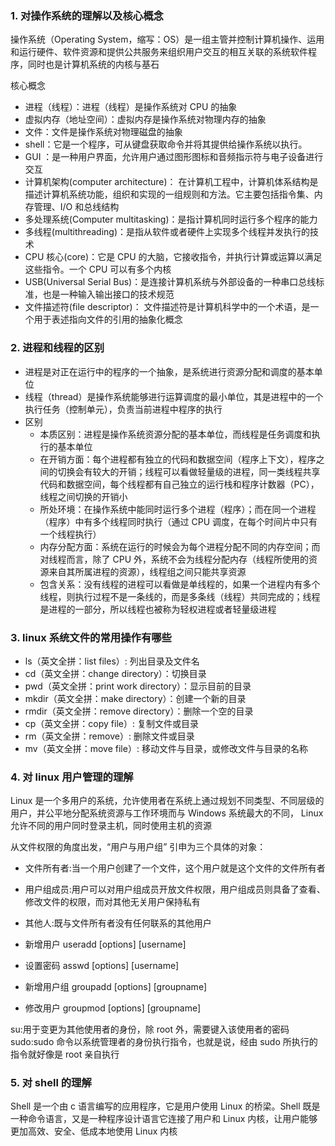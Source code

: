 ### 1. 对操作系统的理解以及核心概念

操作系统（Operating System，缩写：OS）是一组主管并控制计算机操作、运用和运行硬件、软件资源和提供公共服务来组织用户交互的相互关联的系统软件程序，同时也是计算机系统的内核与基石

核心概念

- 进程（线程）：进程（线程）是操作系统对 CPU 的抽象
- 虚拟内存（地址空间）：虚拟内存是操作系统对物理内存的抽象
- 文件：文件是操作系统对物理磁盘的抽象
- shell：它是一个程序，可从键盘获取命令并将其提供给操作系统以执行。
- GUI ：是一种用户界面，允许用户通过图形图标和音频指示符与电子设备进行交互
- 计算机架构(computer architecture)： 在计算机工程中，计算机体系结构是描述计算机系统功能，组织和实现的一组规则和方法。它主要包括指令集、内存管理、I/O 和总线结构
- 多处理系统(Computer multitasking)：是指计算机同时运行多个程序的能力
- 多线程(multithreading)：是指从软件或者硬件上实现多个线程并发执行的技术
- CPU 核心(core)：它是 CPU 的大脑，它接收指令，并执行计算或运算以满足这些指令。一个 CPU 可以有多个内核
- USB(Universal Serial Bus)：是连接计算机系统与外部设备的一种串口总线标准，也是一种输入输出接口的技术规范
- 文件描述符(file descriptor)： 文件描述符是计算机科学中的一个术语，是一个用于表述指向文件的引用的抽象化概念

### 2. 进程和线程的区别

- 进程是对正在运行中的程序的一个抽象，是系统进行资源分配和调度的基本单位
- 线程（thread）是操作系统能够进行运算调度的最小单位，其是进程中的一个执行任务（控制单元），负责当前进程中程序的执行
- 区别
  - 本质区别：进程是操作系统资源分配的基本单位，而线程是任务调度和执行的基本单位
  - 在开销方面：每个进程都有独立的代码和数据空间（程序上下文），程序之间的切换会有较大的开销；线程可以看做轻量级的进程，同一类线程共享代码和数据空间，每个线程都有自己独立的运行栈和程序计数器（PC），线程之间切换的开销小
  - 所处环境：在操作系统中能同时运行多个进程（程序）；而在同一个进程（程序）中有多个线程同时执行（通过 CPU 调度，在每个时间片中只有一个线程执行）
  - 内存分配方面：系统在运行的时候会为每个进程分配不同的内存空间；而对线程而言，除了 CPU 外，系统不会为线程分配内存（线程所使用的资源来自其所属进程的资源），线程组之间只能共享资源
  - 包含关系：没有线程的进程可以看做是单线程的，如果一个进程内有多个线程，则执行过程不是一条线的，而是多条线（线程）共同完成的；线程是进程的一部分，所以线程也被称为轻权进程或者轻量级进程

### 3. linux 系统文件的常用操作有哪些

- ls（英文全拼：list files）: 列出目录及文件名
- cd（英文全拼：change directory）：切换目录
- pwd（英文全拼：print work directory）：显示目前的目录
- mkdir（英文全拼：make directory）：创建一个新的目录
- rmdir（英文全拼：remove directory）：删除一个空的目录
- cp（英文全拼：copy file）: 复制文件或目录
- rm（英文全拼：remove）: 删除文件或目录
- mv（英文全拼：move file）: 移动文件与目录，或修改文件与目录的名称

### 4. 对 linux 用户管理的理解

Linux 是一个多用户的系统，允许使用者在系统上通过规划不同类型、不同层级的用户，并公平地分配系统资源与工作环境而与 Windows 系统最大的不同， Linux 允许不同的用户同时登录主机，同时使用主机的资源

从文件权限的角度出发，“用户与用户组” 引申为三个具体的对象：

- 文件所有者:当一个用户创建了一个文件，这个用户就是这个文件的文件所有者
- 用户组成员:用户可以对用户组成员开放文件权限，用户组成员则具备了查看、修改文件的权限，而对其他无关用户保持私有
- 其他人:既与文件所有者没有任何联系的其他用户

- 新增用户 useradd [options] [username]
- 设置密码 asswd [options] [username]
- 新增用户组 groupadd [options] [groupname]
- 修改用户 groupmod [options] [groupname]

su:用于变更为其他使用者的身份，除 root 外，需要键入该使用者的密码
sudo:sudo 命令以系统管理者的身份执行指令，也就是说，经由 sudo 所执行的指令就好像是 root 亲自执行

### 5. 对 shell 的理解

Shell 是一个由 c 语言编写的应用程序，它是用户使用 Linux 的桥梁。Shell 既是一种命令语言，又是一种程序设计语言它连接了用户和 Linux 内核，让用户能够更加高效、安全、低成本地使用 Linux 内核
